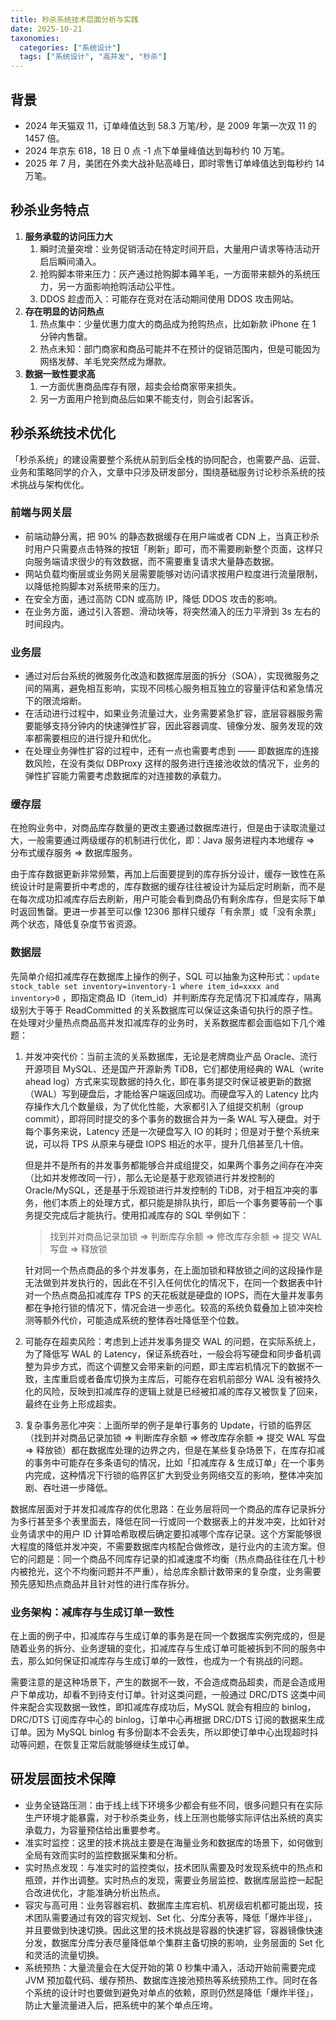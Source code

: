 ```yaml
---
title: 秒杀系统技术层面分析与实践
date: 2025-10-21
taxonomies:
  categories: ["系统设计"]
  tags: ["系统设计", "高并发", "秒杀"]
---
```


## 背景

- 2024 年天猫双 11，订单峰值达到 58.3 万笔/秒，是 2009 年第一次双 11 的 1457 倍。
- 2024 年京东 618，18 日 0 点 -1 点下单量峰值达到每秒约 10 万笔。
- 2025 年 7 月，美团在外卖大战补贴高峰日，即时零售订单峰值达到每秒约 14 万笔。

## 秒杀业务特点

1. **服务承载的访问压力大**
    1. 瞬时流量突增：业务促销活动在特定时间开启，大量用户请求等待活动开启后瞬间涌入。
    2. 抢购脚本带来压力：灰产通过抢购脚本薅羊毛，一方面带来额外的系统压力，另一方面影响抢购活动公平性。
    3. DDOS 趁虚而入：可能存在竞对在活动期间使用 DDOS 攻击网站。
2. **存在明显的访问热点**
    1. 热点集中：少量优惠力度大的商品成为抢购热点，比如新款 iPhone 在 1 分钟内售罄。
    2. 热点未知：部门商家和商品可能并不在预计的促销范围内，但是可能因为网络发酵、羊毛党突然成为爆款。
3. **数据一致性要求高**
    1. 一方面优惠商品库存有限，超卖会给商家带来损失。
    2. 另一方面用户抢到商品后如果不能支付，则会引起客诉。

## 秒杀系统技术优化

「秒杀系统」的建设需要整个系统从前到后全栈的协同配合，也需要产品、运营、业务和策略同学的介入，文章中只涉及研发部分，围绕基础服务讨论秒杀系统的技术挑战与架构优化。

### 前端与网关层

- 前端动静分离，把 90% 的静态数据缓存在用户端或者 CDN 上，当真正秒杀时用户只需要点击特殊的按钮「刷新」即可，而不需要刷新整个页面，这样只向服务端请求很少的有效数据，而不需要重复请求大量静态数据。
- 网站负载均衡层或业务网关层需要能够对访问请求按用户粒度进行流量限制，以降低抢购脚本对系统带来的压力。
- 在安全方面，通过高防 CDN 或高防 IP，降低 DDOS 攻击的影响。
- 在业务方面，通过引入答题、滑动块等，将突然涌入的压力平滑到 3s 左右的时间段内。

### 业务层

- 通过对后台系统的微服务化改造和数据库层面的拆分（SOA），实现微服务之间的隔离，避免相互影响，实现不同核心服务相互独立的容量评估和紧急情况下的限流熔断。
- 在活动进行过程中，如果业务流量过大，业务需要紧急扩容，底层容器服务需要能够支持分钟内的快速弹性扩容，因此容器调度、镜像分发、服务发现的效率都需要相应的进行提升和优化。
- 在处理业务弹性扩容的过程中，还有一点也需要考虑到 —— 即数据库的连接数风险，在没有类似 DBProxy 这样的服务进行连接池收敛的情况下，业务的弹性扩容能力需要考虑数据库的对连接数的承载力。

### 缓存层

在抢购业务中，对商品库存数量的更改主要通过数据库进行，但是由于读取流量过大，一般需要通过两级缓存的机制进行优化，即：Java 服务进程内本地缓存 => 分布式缓存服务 => 数据库服务。

由于库存数据更新非常频繁，再加上后面要提到的库存拆分设计，缓存一致性在系统设计时是需要折中考虑的，库存数据的缓存往往被设计为延后定时刷新，而不是在每次成功扣减库存后去刷新，用户可能会看到商品仍有剩余库存，但是实际下单时返回售罄。更进一步甚至可以像 12306 那样只缓存「有余票」或「没有余票」两个状态，降低复杂度节省资源。

### 数据层

先简单介绍扣减库存在数据库上操作的例子，SQL 可以抽象为这种形式：`update stock_table set inventory=inventory-1 where item_id=xxxx and inventory>0` ，即指定商品 ID（item_id）并判断库存充足情况下扣减库存，隔离级别大于等于 ReadCommitted 的关系数据库可以保证这条语句执行的原子性。在处理对少量热点商品高并发扣减库存的业务时，关系数据库都会面临如下几个难题：

1. 并发冲突代价：当前主流的关系数据库，无论是老牌商业产品 Oracle、流行开源项目 MySQL、还是国产开源新秀 TiDB，它们都使用经典的 WAL（write ahead log）方式来实现数据的持久化，即在事务提交时保证被更新的数据（WAL）写到硬盘后，才能给客户端返回成功。而硬盘写入的 Latency 比内存操作大几个数量级，为了优化性能，大家都引入了组提交机制（group commit），即将同时提交的多个事务的数据合并为一条 WAL 写入硬盘。对于每个事务来说，Latency 还是一次硬盘写入 IO 的耗时；但是对于整个系统来说，可以将 TPS 从原来与硬盘 IOPS 相近的水平，提升几倍甚至几十倍。

   但是并不是所有的并发事务都能够合并成组提交，如果两个事务之间存在冲突（比如并发修改同一行），那么无论是基于悲观锁进行并发控制的 Oracle/MySQL，还是基于乐观锁进行并发控制的 TiDB，对于相互冲突的事务，他们本质上的处理方式，都只能是排队执行，即后一个事务要等前一个事务提交完成后才能执行。使用扣减库存的 SQL 举例如下：

   > 找到并对商品记录加锁 => 判断库存余额 => 修改库存余额 => 提交 WAL 写盘 => 释放锁

   针对同一个热点商品的多个并发事务，在上面加锁和释放锁之间的这段操作是无法做到并发执行的，因此在不引入任何优化的情况下，在同一个数据表中针对一个热点商品扣减库存 TPS 的天花板就是硬盘的 IOPS，而在大量并发事务都在争抢行锁的情况下，情况会进一步恶化。较高的系统负载叠加上锁冲突检测等额外代价，可能造成系统的整体吞吐降低至个位数。

2. 可能存在超卖风险：考虑到上述并发事务提交 WAL 的问题，在实际系统上，为了降低写 WAL 的 Latency，保证系统吞吐，一般会将写硬盘和同步备机调整为异步方式，而这个调整又会带来新的问题，即主库宕机情况下的数据不一致，主库重启或者备库切换为主库后，可能存在宕机前部分 WAL 没有被持久化的风险，反映到扣减库存的逻辑上就是已经被扣减的库存又被恢复了回来，最终在业务上形成超卖。

3. 复杂事务恶化冲突：上面所举的例子是单行事务的 Update，行锁的临界区（找到并对商品记录加锁 => 判断库存余额 => 修改库存余额 => 提交 WAL 写盘 => 释放锁）都在数据库处理的边界之内，但是在某些复杂场景下，在库存扣减的事务中可能存在多条语句的情况，比如「扣减库存 & 生成订单」在一个事务内完成，这种情况下行锁的临界区扩大到受业务网络交互的影响，整体冲突加剧、吞吐进一步降低。


数据库层面对于并发扣减库存的优化思路：在业务层将同一个商品的库存记录拆分为多行甚至多个表里面去，降低在同一行或同一个数据表上的并发冲突，比如针对业务请求中的用户 ID 计算哈希取模后确定要扣减哪个库存记录。这个方案能够很大程度的降低并发冲突，不需要数据库内核配合做修改，是行业内的主流方案。但它的问题是：同一个商品不同库存记录的扣减速度不均衡（热点商品往往在几十秒内被抢光，这个不均衡问题并不严重），给总库余额计数带来的复杂度，业务需要预先感知热点商品并且针对性的进行库存拆分。

### 业务架构：减库存与生成订单一致性

在上面的例子中，扣减库存与生成订单的事务是在同一个数据库实例完成的，但是随着业务的拆分、业务逻辑的变化，扣减库存与生成订单可能被拆到不同的服务中去，那么如何保证扣减库存与生成订单的一致性，也成为一个有挑战的问题。

需要注意的是这种场景下，产生的数据不一致，不会造成商品超卖，而是会造成用户下单成功，却看不到待支付订单。针对这类问题，一般通过 DRC/DTS 这类中间件来配合实现数据一致性，即扣减库存成功后，MySQL 就会有相应的 binlog，DRC/DTS 订阅库存中心的 binlog，订单中心再根据 DRC/DTS 订阅的数据来生成订单。因为 MySQL binlog 有多份副本不会丢失，所以即使订单中心出现超时抖动等问题，在恢复正常后就能够继续生成订单。

## 研发层面技术保障

- 业务全链路压测：由于线上线下环境多少都会有些不同，很多问题只有在实际生产环境才能暴露，对于秒杀类业务，线上压测也能够实际评估出系统的真实承载力，为容量预估给出重要参考。
- 准实时监控：这里的技术挑战主要是在海量业务和数据库的场景下，如何做到全局有效而实时的监控数据采集和分析。
- 实时热点发现：与准实时的监控类似，技术团队需要及时发现系统中的热点和瓶颈，并作出调整。实时热点的发现，需要业务层监控、数据库层监控一起配合改进优化，才能准确分析出热点。
- 容灾与高可用：业务容器宕机、数据库主库宕机、机房级宕机都可能出现，技术团队需要通过有效的容灾规划、Set 化、分库分表等，降低「爆炸半径」，并且要做到快速切换。因此这里的技术挑战是容器的快速扩容，容器镜像快速分发，数据库分库分表尽量降低单个集群主备切换的影响，业务层面的 Set 化和灵活的流量切换。
- 系统预热：大量流量会在大促开始的第 0 秒集中涌入，活动开始前需要完成 JVM 预加载代码、缓存预热、数据库连接池预热等系统预热工作。同时在各个系统的设计时也要做到避免对单点的依赖，原则仍然是降低「爆炸半径」，防止大量流量进入后，把系统中的某个单点压垮。